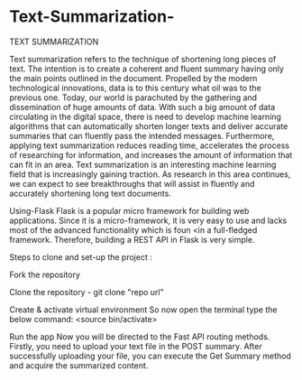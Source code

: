 # Text-Summarization-

TEXT SUMMARIZATION

Text summarization refers to the technique of shortening long pieces of text. The intention is to create a coherent and fluent summary having only the main points outlined in the document. Propelled by the modern technological innovations, data is to this century what oil was to the previous one. Today, our world is parachuted by the gathering and dissemination of huge amounts of data. With such a big amount of data circulating in the digital space, there is need to develop machine learning algorithms that can automatically shorten longer texts and deliver accurate summaries that can fluently pass the intended messages. Furthermore, applying text summarization reduces reading time, accelerates the process of researching for information, and increases the amount of information that can fit in an area. Text summarization is an interesting machine learning field that is increasingly gaining traction. As research in this area continues, we can expect to see breakthroughs that will assist in fluently and accurately shortening long text documents.

Using-Flask
Flask is a popular micro framework for building web applications. Since it is a micro-framework, it is very easy to use and lacks most of the advanced functionality which is foun <in a full-fledged framework. Therefore, building a REST API in Flask is very simple.

Steps to clone and set-up the project :

Fork the repository

Clone the repository - git clone "repo url"

Create & activate virtual environment
So now open the terminal type the below command: 
<pip3 install virtualenv>
<virtualenv>
<source bin/activate>
  
Run the app <flask run> 
Now you will be directed to the Fast API routing methods. Firstly, you need to upload your text file in the POST summary. After successfully uploading your file, you can execute the Get Summary method and acquire the summarized content.
